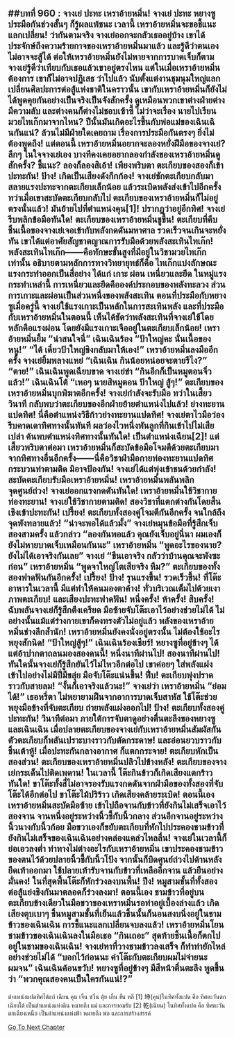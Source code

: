 ##บทที่ 960 : จางเย่ ปะทะ เหราอ้ายหมิ่น!
จางเย่ ปะทะ หยางซู
ประมือกันช่วงสั้นๆ ก็รู้ผลแพ้ชนะ
เวลานี้ เหราอ้ายหมิ่นจะขอชี้แนะแลกเปลี่ยน!
ว่ากันตามจริง จางเย่ออกจะกลัวเธออยู่บ้าง เขาได้ประจักษ์ถึงความร้ายกาจของเหราอ้ายหมิ่นมาแล้ว และรู้ดีว่าตนเองไม่อาจจะสู้ได้ ต่อให้เหราอ้ายหมิ่นยังไม่หายจากการบาดเจ็บก็ตาม จางเย่รู้ดีว่าเทียบกับเธอแล้วเขาอยู่ตรงไหน แต่ในเมื่อเหราอ้ายหมิ่นต้องการ เขาก็ไม่อาจปฏิเสธ ว่าไปแล้ว นับตั้งแต่งานชุมนุมใหญ่แลกเปลี่ยนศิลปะการต่อสู้แห่งชาติในคราวนั้น เขากับเหราอ้ายหมิ่นก็ยังไม่ได้พูดคุยกันอย่างเป็นจริงเป็นจังสักครั้ง ดูเหมือนพวกเขาต่างฝ่ายต่างมีความลับ และต่างคนก็ต่างไม่ชอบเซ้าซี้ ไม่ว่าจะเรื่อง นายไปเรียนมวยไทเก๊กมาจากไหน? ปีนั้นมันเกิดอะไรขึ้นกับพ่อแม่ของเฉินเฉินกันแน่? ล้วนไม่มีฝ่ายใดเคยถาม เรื่องการประมือกันตรงๆ ยิ่งไม่ต้องพูดถึง!
แต่ตอนนี้ เหราอ้ายหมิ่นอยากจะลองหยั่งฝีมือของจางเย่?
ลึกๆ ในใจจางเย่เอง บางทีคงเคยอยากลองกำลังของเหราอ้ายหมิ่นดูสักครั้ง?
ชี้แนะ?
ลองก็ลองสิเอ้า!
เพียงพริบตา ตะเกียบของสองก็เข้าปะทะกัน!
ป้าง!
เกิดเป็นเสียงดังกึกก้อง!
จางเย่ชักตะเกียบกลับมา สลายแรงปะทะจากตะเกียบเล็กน้อย แล้วระเบิดพลังส่งเข้าไปอีกครั้ง ทว่าเมื่อเขาสะบัดตะเกียบกลับไป ตะเกียบของเหราอ้ายหมิ่นก็ไม่อยู่ตรงนั้นแล้ว!
มันย้ายไปที่ตำแหน่งคุน[1]!
ปรากฏว่าอยู่อีกทิศ!
จางเย่รีบพลิกข้อมือทันใด!
ตะเกียบของเหราอ้ายหมิ่นชูขึ้น!
ตะเกียบที่คีบชิ้นเนื้อของจางเย่เจอเข้ากับพลังกดดันมหาศาล รวดเร็วจนเกินจะหยั่งทัน เขาได้แต่อาศัยสัญชาตญาณการรับมือด้วยพลังสะเทินไทเก๊ก!
พลังสะเทินไทเก๊ก——คือทักษะขั้นสูงที่มีอยู่ในวิชามวยไทเก๊กเท่านั้น อธิบายตามหลักการทางวิทยายุทธ์ก็คือ ไทเก๊กแบ่งลักษณะแรงกระทำออกเป็นสี่อย่าง ได้แก่ เกาะ ผ่อน เหนี่ยวและยึด ในหมู่แรงกระทำเหล่านี้ การเหนี่ยวและยึดคือองค์ประกอบของพลังทะลวง ส่วนการเกาะและผ่อนเป็นส่วนหนึ่งของพลังสะเทิน ตอนที่ประมือกับหยางซูเมื่อครู่นี้ จางเย่ใช้แรงเกาะเป็นหลักในการสะเทินพลัง และที่ประมือกับเหราอ้ายหมิ่นในตอนนี้ เห็นได้ชัดว่าพลังสะเทินที่จางเย่ใช้โดยหลักคือแรงผ่อน โดยยังมีแรงเกาะเจืออยู่ในตะเกียบเล็กน้อย!
เหราอ้ายหมิ่นยิ้ม “น่าสนใจนี่”
เฉินเฉินร้อง “ป้าใหญ่คะ นั่นเนื้อของหนู!”
“ได้ เดี๋ยวป้าใหญ่ชิงกลับมาให้เอง!” เหราอ้ายหมิ่นลงมืออีกครั้ง
จางเย่ยิ้มพลางแหย่ “เฉินเฉิน กินน้อยหน่อยจะตายรึไง?”
“ตาย!” เฉินเฉินพูดเฉียบขาด
จางเย่ขำ “กินอีกก็เป็นหมูตอนจิ๋วแล้ว!”
เฉินเฉินโต้ “เหอๆ นายสิหมูตอน ป้าใหญ่ สู้ๆ!”
ตะเกียบของเหราอ้ายหมิ่นบุกพิฆาตอีกครั้ง!
จางเย่กำลังจะรับมือ ทว่าในเสี้ยววินาที กลับพบว่าตะเกียบของอีกฝ่ายย้ายตำแหน่งไปแล้ว!
ย่างทะยานแปดทิศ!
นี่คือตำแหน่งวิธีก้าวย่างทะยานแปดทิศ!
จางเย่ตาไวมือว่อง รีบคาดเดาทิศทางนั้นทันที ผลว่องไวหนึ่งพันลูกที่กินเข้าไปไม่เสียเปล่า ค้นพบตำแหน่งทิศทางนั้นทันใด!
เป็นตำแหน่งเฉียน[2]!
แต่เสี้ยวพริบตาต่อมา เหราอ้ายหมิ่นก็สะบัดข้อมือโจมตีด้วยตะเกียบมาจากทิศทางอื่นอีกครั้ง——นี่คือวิชาฝ่ามือกายท่องทะยานแปดทิศ กระบวนท่าตามติด มิอาจป้องกัน!
จางเย่ได้แต่พุ่งเข้าชนด้วยกำลัง!
สะบัดตะเกียบรับมือเหราอ้ายหมิ่น!
เหราอ้ายหมิ่นพลันพลิกจุดศูนย์ถ่วง!
จางเย่ออกแรงกดดันทันใด!
เหราอ้ายหมิ่นใช้วิชากายท่องทะยาน!
จางเย่ใช้วิชากายตามติด!
สองวิชาที่แตกต่างกันโดยสิ้นเชิงเข้าปะทะกัน!
เปรี้ยง!
ตะเกียบทั้งสองคู่โจมตีกันอีกครั้ง จนใกล้ถึงจุดพังทลายแล้ว!
“น่าจะพอได้แล้วมั้ง” จางเย่หมุนข้อมือที่รู้สึกเจ็บสองสามครั้ง แล้วกล่าว “ลองกันพอแล้ว คุณยังเจ็บอยู่นี่นา ผมเองก็ยังไม่หายบาดเจ็บเหมือนกันนะ”
เหราอ้ายหมิ่น “พูดอะไรของนาย? ยังไม่ได้เอาจริงกันเลย”
จางเย่ “ขืนเอาจริง กลัวว่าบ้านคุณจะพังซะก่อน”
เหราอ้ายหมิ่น “พูดจาใหญ่โตเสียจริง หืม?”
ตะเกียบของทั้งสองฟาดฟันกันอีกครั้ง!
เปรี้ยง!
ป้าง!
รุนแรงขึ้น!
รวดเร็วขึ้น!
ที่โต๊ะอาหารในเวลานี้ มีแต่ทำให้คนมองตาค้าง!
ทั่วบริเวณเต็มไปด้วยเงาภาพตะเกียบ! และเสียงปะทะฟาดฟัน!
หนึ่งครั้ง!
ห้าครั้ง!
สิบครั้ง!
ฉับพลันจางเย่ก็รู้สึกตึงเครียด มือซ้ายจับโต๊ะเอาไว้อย่างช่วยไม่ได้ ไม่อย่างนั้นแม้แต่ร่างกายเขาก็คงทรงตัวไม่อยู่แล้ว พลังของเหราอ้ายหมิ่นช่างลึกล้ำนัก!
เหราอ้ายหมิ่นยังคงนั่งอยู่ตรงนั้น ไม่ต้องใช้อะไรพยุงสักนิด!
“ป้าใหญ่สู้ๆ!” เฉินเฉินร้องเชียร์!
หยางซูที่อยู่ข้างๆ ได้แต่อ้าปากตาถลนมองสองคนนี้!
หนึ่งนาทีผ่านไป!
สองนาทีผ่านไป!
ทันใดนั้นจางเย่ก็รู้สึกยันไว้ไม่ไหวอีกต่อไป เขาค่อยๆ ใส่พลังแฝงเข้าไปอย่างไม่มีปี่มีขลุ่ย มือจับโต๊ะแน่นขึ้น!
ฟึ่บ!
ตะเกียบพุ่งปราดราวกับสายลม!
“งั้นก็เอาจริงแล้วนะ!” จางเย่ว่า
เหราอ้ายหมิ่น “ย่อมได้!”
เธอหรี่ตา ไม่พยายามฝืนจากอาการบาดเจ็บสาหัส ใช้โต๊ะช่วยพยุงมือข้างที่จับตะเกียบ ถ่ายพลังแฝงออกไป!
ป้าง!
ตะเกียบทั้งสองคู่ปะทะกัน!
วินาทีต่อมา ภายใต้การจับตาดูอย่างตื่นตะลึงของหยางซูและเฉินเฉิน เมื่อปลายตะเกียบของจางเย่กับเหราอ้ายหมิ่นสัมผัสกัน ตัวตะเกียบก็พลันเปราะบางราวกับตัดกระดาษ! และอ่อนยวบราวกับชิ้นเต้าหู้! เมื่อปะทะกันกลางอากาศ ก็แตกกระจาย!
ตะเกียบหักเป็นสองส่วน!
ตะเกียบของเหราอ้ายหมิ่นปลิวไปข้างหลัง!
ตะเกียบของจางเย่กระเด็นไปติดเพดาน!
ในเวลานี้ โต๊ะกินข้าวก็เกิดเสียงแตกร้าวทันใด!
ขาโต๊ะทั้งสี่ไม่อาจรองรับแรงกดดันจากฝ่ามือของทั้งสองที่จับโต๊ะได้อีกต่อไป ขาโต๊ะไม้ปริร้าว เกิดเสียงคล้ายระเบิด!
ตอนนี้เอง เหราอ้ายหมิ่นสะบัดมือซ้าย เข้าไปถือจานกับข้าวที่ยังกินไม่เสร็จเอาไว้สองจาน จานหนึ่งอยู่ระหว่างนิ้วชี้กับนิ้วกลาง ส่วนอีกจานอยู่ระหว่างนิ้วนางกับนิ้วก้อย มือขวาเองก็ขยับตะเกียบที่หักไปประคองชามข้าวที่ยังกินไม่เสร็จของเฉินเฉินอย่างคล่องแคล่วไหลลื่น!
จางเย่ในเวลานี้ก็ย่อเอวลงต่ำ ท่าทางไม่ต่างอะไรกับเหราอ้ายหมิ่น เขาประคองชามข้าวของตนไว้ด้วยปลายนิ้วชี้กับนิ้วโป้ง จากนั้นก็บิดศูนย์ถ่วงไปด้านหลัง ยืดเท้าออกมา ใช้ปลายเท้ารับจานกับข้าวที่เหลืออีกจาน แล้วยืนอย่างมั่นคง!
ในที่สุดพื้นโต๊ะก็หักร่วงลงบนพื้น!
ปึง!
หมูสามชั้นที่ทั้งสองต่อสู้แย่งชิงกันมาตลอดก็ร่วงลงมา!
ตอนนี้เอง ชามข้าวที่อยู่บนตะเกียบข้างเดียวในมือขวาของเหราหมิ่นรอท่าอยู่เบื้องล่างแล้ว เกิดเสียงตุบเบาๆ ชิ้นหมูสามชั้นที่เย็นแล้วชิ้นนั้นก็นอนสงบนิ่งอยู่ในชามข้าวของเฉินเฉิน
การชี้แนะแลกเปลี่ยนจบลงแล้ว!
เหราอ้ายหมิ่นโยนชามข้าวของเฉินเฉินลงในมือเธอ “กินเถอะ”
สุดท้ายชิ้นเนื้อก็ตกไปอยู่ในชามของเฉินเฉิน!
จางเย่หาที่วางชามข้าวลงเสร็จ ก็ทำท่ายักไหล่อย่างช่วยไม่ได้ “บอกไว้ก่อนนะ ค่าโต๊ะกับตะเกียบผมไม่จ่ายนะ ผมจน”
เฉินเฉินค้อนขวับ!
หยางซูที่อยู่ข้างๆ มีสีหน้าตื่นตะลึง พูดขึ้นว่า “พวกคุณสองคนเป็นใครกันแน่!?”
---------------
ตำแหน่งแปดทิศได้แก่ เฉียน คุน เจิ้น ซวิ่น ตุ้ย เกิ้น ขั่น หลี
[1] 坤(คุน)ในทิศทั้งแปด คือ ทิศตะวันตกเฉียงใต้ เป็นตำแหน่งแห่งดิน หมายถึง แม่ และการยอมรับ
[2] 乾(เฉียน) ในทิศทั้งแปด คือ ทิศตะวันตกเฉียงเหนือ เป็นตำแหน่งแห่งฟ้า หมายถึง พ่อ และการสร้างสรรค์


[Go To Next Chapter]( ./61.md)